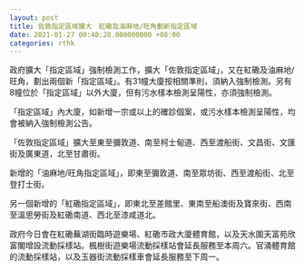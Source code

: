 ```yaml
---
layout: post
title: 佐敦指定區域擴大　紅磡及油麻地/旺角劃新指定區域
date: 2021-01-27 00:40:28.000000000 +08:00
categories: rthk
---
```


政府擴大「指定區域」強制檢測工作，擴大「佐敦指定區域」，又在紅磡及油麻地/旺角，劃出兩個新「指定區域」。有31幢大廈按相關準則，須納入強制檢測。另有8幢位於「指定區域」以外大廈，但有污水樣本檢測呈陽性，亦須強制檢測。
 
「指定區域」內大廈，如新增一宗或以上的確診個案，或污水樣本檢測呈陽性，均會被納入強制檢測公告。

「佐敦指定區域」擴大至東至彌敦道、南至柯士甸道、西至渡船街、文昌街、文匯街及廣東道，北至甘肅街。

新增的「油麻地/旺角指定區域」，即東至彌敦道、南至眾坊街、西至渡船街、北至登打士街。
 
另一個新增的「紅磡指定區域」，即東北至差館里、東南至船澳街及寶來街、西南至溫思勞街及紅磡南道、西北至漆咸道北。

政府今日會在紅磡蕪湖街臨時遊樂場、紅磡市政大廈體育館，以及天水圍天富苑欣富閣增設流動採樣站。楓樹街遊樂場流動採樣站會延長服務至本周六。官涌體育館的流動採樣站，以及玉器街流動採樣車會延長服務至下周一。
